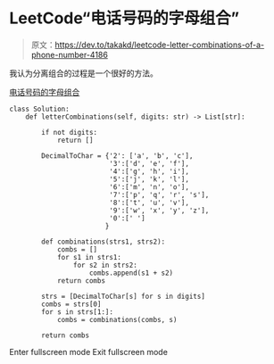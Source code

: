 # LeetCode“电话号码的字母组合”

> 原文：<https://dev.to/takakd/leetcode-letter-combinations-of-a-phone-number-4186>

我认为分离组合的过程是一个很好的方法。

[电话号码的字母组合](https://leetcode.com/problems/letter-combinations-of-a-phone-number/)

```
class Solution:
    def letterCombinations(self, digits: str) -> List[str]:

        if not digits:
            return []

        DecimalToChar = {'2': ['a', 'b', 'c'],
                         '3':['d', 'e', 'f'],
                         '4':['g', 'h', 'i'],
                         '5':['j', 'k', 'l'],
                         '6':['m', 'n', 'o'],
                         '7':['p', 'q', 'r', 's'],
                         '8':['t', 'u', 'v'], 
                         '9':['w', 'x', 'y', 'z'],
                         '0':[' ']
                        }

        def combinations(strs1, strs2):
            combs = []
            for s1 in strs1:
                for s2 in strs2:
                    combs.append(s1 + s2)
            return combs

        strs = [DecimalToChar[s] for s in digits]        
        combs = strs[0]
        for s in strs[1:]:
            combs = combinations(combs, s)

        return combs 
```

Enter fullscreen mode Exit fullscreen mode